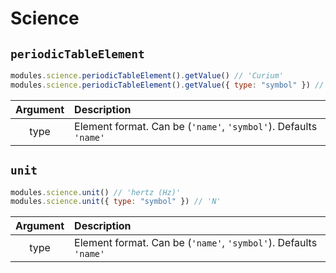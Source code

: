 # Science

## `periodicTableElement`

```js
modules.science.periodicTableElement().getValue() // 'Curium'
modules.science.periodicTableElement().getValue({ type: "symbol" }) // 'Zn'
```

| Argument | Description                                                      |
| :------: | :--------------------------------------------------------------- |
|   type   | Element format. Can be (`'name'`, `'symbol'`). Defaults `'name'` |

## `unit`

```js
modules.science.unit() // 'hertz (Hz)'
modules.science.unit({ type: "symbol" }) // 'N'
```

| Argument | Description                                                      |
| :------: | :--------------------------------------------------------------- |
|   type   | Element format. Can be (`'name'`, `'symbol'`). Defaults `'name'` |
